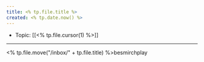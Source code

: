 ```yaml
---
title: <% tp.file.title %>
created: <% tp.date.now() %>
---
```


- Topic: [[<% tp.file.cursor(1) %>]]

***

<% tp.file.move("/inbox/" + tp.file.title) %>besmirchplay
